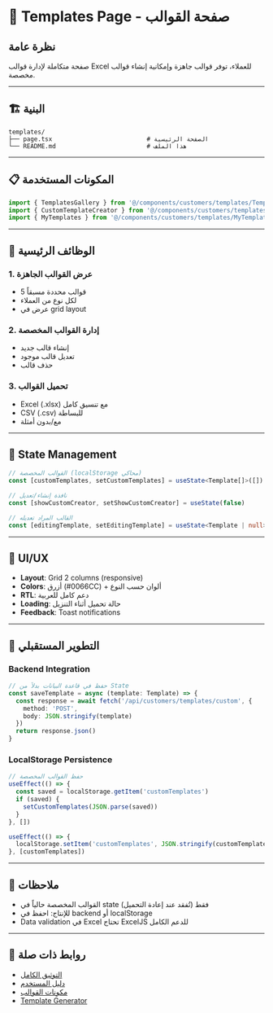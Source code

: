 # 📁 Templates Page - صفحة القوالب

## نظرة عامة

صفحة متكاملة لإدارة قوالب Excel للعملاء، توفر قوالب جاهزة وإمكانية إنشاء قوالب مخصصة.

---

## 🏗️ البنية

```
templates/
├── page.tsx                          # الصفحة الرئيسية
└── README.md                         # هذا الملف
```

---

## 📋 المكونات المستخدمة

```typescript
import { TemplatesGallery } from '@/components/customers/templates/TemplatesGallery'
import { CustomTemplateCreator } from '@/components/customers/templates/CustomTemplateCreator'
import { MyTemplates } from '@/components/customers/templates/MyTemplates'
```

---

## 🎯 الوظائف الرئيسية

### 1. عرض القوالب الجاهزة
- 5 قوالب محددة مسبقاً
- لكل نوع من العملاء
- عرض في grid layout

### 2. إدارة القوالب المخصصة
- إنشاء قالب جديد
- تعديل قالب موجود
- حذف قالب

### 3. تحميل القوالب
- Excel (.xlsx) مع تنسيق كامل
- CSV (.csv) للبساطة
- مع/بدون أمثلة

---

## 🔄 State Management

```typescript
// القوالب المخصصة (localStorage محاكي)
const [customTemplates, setCustomTemplates] = useState<Template[]>([])

// نافذة إنشاء/تعديل
const [showCustomCreator, setShowCustomCreator] = useState(false)

// القالب المراد تعديله
const [editingTemplate, setEditingTemplate] = useState<Template | null>(null)
```

---

## 🎨 UI/UX

- **Layout**: Grid 2 columns (responsive)
- **Colors**: أزرق (#0066CC) + ألوان حسب النوع
- **RTL**: دعم كامل للعربية
- **Loading**: حالة تحميل أثناء التنزيل
- **Feedback**: Toast notifications

---

## 🚀 التطوير المستقبلي

### Backend Integration
```typescript
// حفظ في قاعدة البيانات بدلاً من State
const saveTemplate = async (template: Template) => {
  const response = await fetch('/api/customers/templates/custom', {
    method: 'POST',
    body: JSON.stringify(template)
  })
  return response.json()
}
```

### LocalStorage Persistence
```typescript
// حفظ القوالب المخصصة
useEffect(() => {
  const saved = localStorage.getItem('customTemplates')
  if (saved) {
    setCustomTemplates(JSON.parse(saved))
  }
}, [])

useEffect(() => {
  localStorage.setItem('customTemplates', JSON.stringify(customTemplates))
}, [customTemplates])
```

---

## 📝 ملاحظات

- القوالب المخصصة حالياً في state فقط (تُفقد عند إعادة التحميل)
- للإنتاج: احفظ في backend أو localStorage
- Data validation في Excel تحتاج ExcelJS للدعم الكامل

---

## 🔗 روابط ذات صلة

- [التوثيق الكامل](/TEMPLATES_COMPLETION.md)
- [دليل المستخدم](/TEMPLATES_GUIDE.md)
- [مكونات القوالب](/Web/src/components/customers/templates/)
- [Template Generator](/Web/src/lib/export/template-generator.ts)
